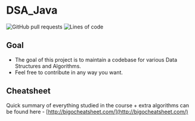 # DSA_Java
![GitHub pull requests](https://img.shields.io/github/issues-pr/akanksha-raghav/DSA_Java?style=flat-square)
![Lines of code](https://img.shields.io/tokei/lines/github/akanksha-raghav/DSA_Java?style=flat-square)


**Goal**
------------------------------

- The goal of this project is to maintain a codebase for various Data Structures and Algorithms.
- Feel free to contribute in any way you want.


## Cheatsheet
Quick summary of everything studied in the course + extra algorithms
can be found here - [http://bigocheatsheet.com/](http://bigocheatsheet.com/)
